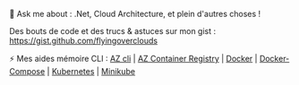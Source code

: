 💬 Ask me about : .Net, Cloud Architecture, et plein d'autres choses !

Des bouts de code et des trucs & astuces sur mon gist : https://gist.github.com/flyingoverclouds 

⚡ Mes aides mémoire CLI : [AZ cli](https://gist.github.com/flyingoverclouds/519f78f8271148792ccb315f7c57c97d) 
| [AZ Container Registry](https://gist.github.com/flyingoverclouds/25772fc94465bbd276e48d57f705bab2) 
| [Docker](https://gist.github.com/flyingoverclouds/0585d721d434e4d2ba123352c4924123) 
| [Docker-Compose](https://gist.github.com/flyingoverclouds/7655d7529318d39d40702e22420c9d04) 
| [Kubernetes](https://gist.github.com/flyingoverclouds/c272a73e91e2dc8f59e2a28cbf036110) 
| [Minikube](https://gist.github.com/flyingoverclouds/d8caaca74e136d59a8fbbe48bfb7aa88)

<!--
**flyingoverclouds/flyingoverclouds** is a ✨ _special_ ✨ repository because its `README.md` (this file) appears on your GitHub profile.

Here are some ideas to get you started:
### Hi there 👋
- 🔭 I’m currently working on ...
- 🌱 I’m currently learning ...
- 👯 I’m looking to collaborate on ...
- 🤔 I’m looking for help with ...
- 💬 Ask me about ...
- 📫 How to reach me: ...
- 😄 Pronouns: ...
- ⚡ Fun fact: ...
-->
